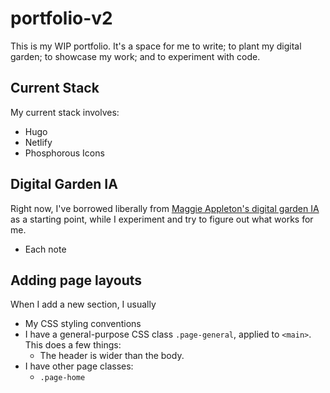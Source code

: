 # portfolio-v2
This is my WIP portfolio. It's a space for me to write; to plant my digital garden; to showcase my work; and to experiment with code.

## Current Stack
My current stack involves:
* Hugo
* Netlify
* Phosphorous Icons

## Digital Garden IA
Right now, I've borrowed liberally from [Maggie Appleton's digital garden IA](https://maggieappleton.com/garden) as a starting point, while I experiment and try to figure out what works for me.

* Each note 

## Adding page layouts
When I add a new section, I usually 

* My CSS styling conventions
* I have a general-purpose CSS class `.page-general`, applied to `<main>`. This does a few things:
    * The header is wider than the body.
* I have other page classes:
    * `.page-home`